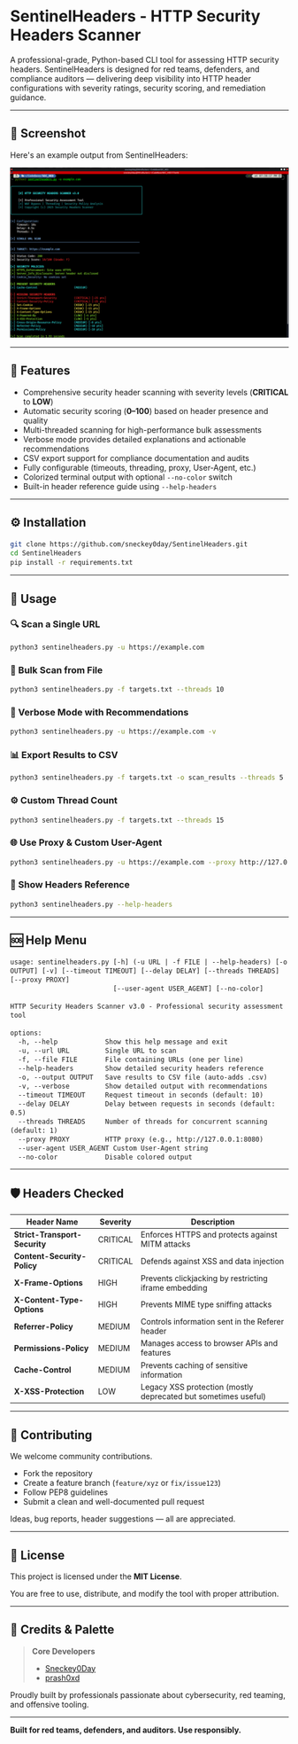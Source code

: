 # SentinelHeaders - HTTP Security Headers Scanner

A professional-grade, Python-based CLI tool for assessing HTTP security headers. SentinelHeaders is designed for red teams, defenders, and compliance auditors — delivering deep visibility into HTTP header configurations with severity ratings, security scoring, and remediation guidance.

---

## 📸 Screenshot

Here's an example output from SentinelHeaders:

![SentinelHeaders Sample Output](https://github.com/sneckey0day/SentinelHeaders/blob/main/images/FILE.png?raw=true)

---

## 🔐 Features

- Comprehensive security header scanning with severity levels (**CRITICAL** to **LOW**)
- Automatic security scoring (**0–100**) based on header presence and quality
- Multi-threaded scanning for high-performance bulk assessments
- Verbose mode provides detailed explanations and actionable recommendations
- CSV export support for compliance documentation and audits
- Fully configurable (timeouts, threading, proxy, User-Agent, etc.)
- Colorized terminal output with optional `--no-color` switch
- Built-in header reference guide using `--help-headers`

---

## ⚙️ Installation

```bash
git clone https://github.com/sneckey0day/SentinelHeaders.git
cd SentinelHeaders
pip install -r requirements.txt
````

---

## 🚀 Usage

### 🔍 Scan a Single URL

```bash
python3 sentinelheaders.py -u https://example.com
```

### 📂 Bulk Scan from File

```bash
python3 sentinelheaders.py -f targets.txt --threads 10
```

### 📢 Verbose Mode with Recommendations

```bash
python3 sentinelheaders.py -u https://example.com -v
```

### 📊 Export Results to CSV

```bash
python3 sentinelheaders.py -f targets.txt -o scan_results --threads 5
```

### ⚙️ Custom Thread Count

```bash
python3 sentinelheaders.py -f targets.txt --threads 15
```

### 🌐 Use Proxy & Custom User-Agent

```bash
python3 sentinelheaders.py -u https://example.com --proxy http://127.0.0.1:8080 --user-agent "Mozilla/5.0"
```

### 🧾 Show Headers Reference

```bash
python3 sentinelheaders.py --help-headers
```

---

## 🆘 Help Menu

```text
usage: sentinelheaders.py [-h] (-u URL | -f FILE | --help-headers) [-o OUTPUT] [-v] [--timeout TIMEOUT] [--delay DELAY] [--threads THREADS] [--proxy PROXY]
                          [--user-agent USER_AGENT] [--no-color]

HTTP Security Headers Scanner v3.0 - Professional security assessment tool

options:
  -h, --help            Show this help message and exit
  -u, --url URL         Single URL to scan
  -f, --file FILE       File containing URLs (one per line)
  --help-headers        Show detailed security headers reference
  -o, --output OUTPUT   Save results to CSV file (auto-adds .csv)
  -v, --verbose         Show detailed output with recommendations
  --timeout TIMEOUT     Request timeout in seconds (default: 10)
  --delay DELAY         Delay between requests in seconds (default: 0.5)
  --threads THREADS     Number of threads for concurrent scanning (default: 1)
  --proxy PROXY         HTTP proxy (e.g., http://127.0.0.1:8080)
  --user-agent USER_AGENT Custom User-Agent string
  --no-color            Disable colored output
```

---

## 🛡️ Headers Checked

| Header Name                   | Severity | Description                                                    |
| ----------------------------- | -------- | -------------------------------------------------------------- |
| **Strict-Transport-Security** | CRITICAL | Enforces HTTPS and protects against MITM attacks               |
| **Content-Security-Policy**   | CRITICAL | Defends against XSS and data injection                         |
| **X-Frame-Options**           | HIGH     | Prevents clickjacking by restricting iframe embedding          |
| **X-Content-Type-Options**    | HIGH     | Prevents MIME type sniffing attacks                            |
| **Referrer-Policy**           | MEDIUM   | Controls information sent in the Referer header                |
| **Permissions-Policy**        | MEDIUM   | Manages access to browser APIs and features                    |
| **Cache-Control**             | MEDIUM   | Prevents caching of sensitive information                      |
| **X-XSS-Protection**          | LOW      | Legacy XSS protection (mostly deprecated but sometimes useful) |

---

## 🤝 Contributing

We welcome community contributions.

* Fork the repository
* Create a feature branch (`feature/xyz` or `fix/issue123`)
* Follow PEP8 guidelines
* Submit a clean and well-documented pull request

Ideas, bug reports, header suggestions — all are appreciated.

---

## 🪪 License

This project is licensed under the **MIT License**.

You are free to use, distribute, and modify the tool with proper attribution.

---

## 🧠 Credits & Palette

> **Core Developers**
>
> * [Sneckey0Day](https://github.com/sneckey0day)
> * [prash0xd](https://github.com/prash0xd)

Proudly built by professionals passionate about cybersecurity, red teaming, and offensive tooling.

---

**Built for red teams, defenders, and auditors. Use responsibly.**

```
